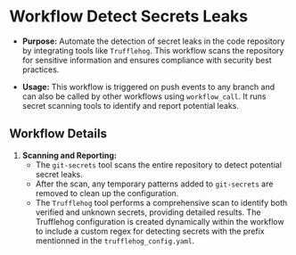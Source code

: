 # Workflow Detect Secrets Leaks

- **Purpose:** Automate the detection of secret leaks in the code repository
by integrating tools like `Trufflehog`. This workflow scans
the repository for sensitive information and ensures compliance with security
best practices.

- **Usage:** This workflow is triggered on push events to any branch and can
also be called by other workflows using `workflow_call`. It runs secret
scanning tools to identify and report potential leaks.

## Workflow Details

1. **Scanning and Reporting:**
   - The `git-secrets` tool scans the entire repository to detect potential
   secret leaks.
   - After the scan, any temporary patterns added to `git-secrets` are removed
   to clean up the configuration.
   - The `Trufflehog` tool performs a comprehensive scan to identify both
   verified and unknown secrets, providing detailed results. The Trufflehog
   configuration is created dynamically within the workflow to include a custom
   regex for detecting secrets with the prefix mentionned in the
   `trufflehog_config.yaml`.
